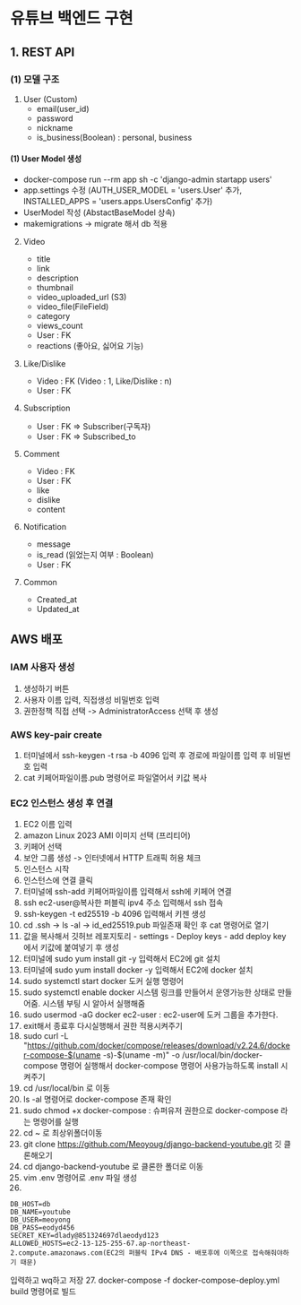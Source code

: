 # 유튜브 백엔드 구현

## 1. REST API
### (1) 모델 구조
1. User (Custom)
    - email(user_id)
    - password
    - nickname
    - is_business(Boolean) : personal, business

#### (1) User Model 생성
- docker-compose run --rm app sh -c 'django-admin startapp users'
- app.settings 수정 (AUTH_USER_MODEL = 'users.User' 추가, INSTALLED_APPS = 'users.apps.UsersConfig' 추가)
- UserModel 작성 (AbstactBaseModel 상속)
- makemigrations -> migrate 해서 db 적용

2. Video
    - title
    - link
    - description
    - thumbnail
    - video_uploaded_url (S3)
    - video_file(FileField)
    - category
    - views_count
    - User : FK
    - reactions (좋아요, 싫어요 기능)
    
3. Like/Dislike
    - Video : FK (Video : 1, Like/Dislike : n)
    - User : FK
    
4. Subscription
    - User : FK => Subscriber(구독자)
    - User : FK => Subscribed_to

5. Comment
    - Video : FK
    - User : FK
    - like
    - dislike
    - content

6. Notification
    - message
    - is_read (읽었는지 여부 : Boolean)
    - User : FK

7. Common
    - Created_at
    - Updated_at
## AWS 배포
### IAM 사용자 생성
1. 생성하기 버튼
2. 사용자 이름 입력, 직접생성 비밀번호 입력
3. 권한정책 직접 선택 -> AdministratorAccess 선택 후 생성

### AWS key-pair create
1. 터미널에서 ssh-keygen -t rsa -b 4096 입력 후 경로에 파일이름 입력 후 비밀번호 입력
2. cat 키페어파일이름.pub 명령어로 파일열어서 키값 복사

### EC2 인스턴스 생성 후 연결
1. EC2 이름 입력
2. amazon Linux 2023 AMI 이미지 선택 (프리티어)
3. 키페어 선택
4. 보안 그룹 생성 -> 인터넷에서 HTTP 트래픽 허용 체크
5. 인스턴스 시작
6. 인스턴스에 연결 클릭
7. 터미널에 ssh-add 키페어파일이름 입력해서 ssh에 키페어 연결
8. ssh ec2-user@복사한 퍼블릭 ipv4 주소 입력해서 ssh 접속
9. ssh-keygen -t ed25519 -b 4096 입력해서 키젠 생성
10. cd .ssh -> ls -al -> id_ed25519.pub 파일존재 확인 후 cat 명령어로 열기
11. 값을 복사해서 깃허브 레포지토리 - settings - Deploy keys - add deploy key 에서 키값에 붙여넣기 후 생성
12. 터미널에 sudo yum install git -y  입력해서 EC2에 git 설치
13. 터미널에 sudo yum install docker -y  입력해서 EC2에 docker 설치
14. sudo systemctl start docker 도커 실행 명령어
15. sudo systemctl enable docker 시스템 링크를 만들어서 운영가능한 상태로 만들어줌. 시스템 부팅 시 알아서 실행해줌
16. sudo usermod -aG docker ec2-user : ec2-user에 도커 그룹을 추가한다.
17. exit해서 종료후 다시실행해서 권한 적용시켜주기
18. sudo curl -L "https://github.com/docker/compose/releases/download/v2.24.6/docker-compose-$(uname -s)-$(uname -m)" -o /usr/local/bin/docker-compose 명령어 실행해서 docker-compose 명령어 사용가능하도록 install 시켜주기
19. cd /usr/local/bin 로 이동
20. ls -al 명령어로 docker-compose 존재 확인
21. sudo chmod +x docker-compose : 슈퍼유저 권한으로 docker-compose 라는 명령어를 실행
22. cd ~ 로 최상위폴더이동
23. git clone https://github.com/Meoyoug/django-backend-youtube.git 깃 클론해오기
24. cd django-backend-youtube 로 클론한 폴더로 이동
25. vim .env 명령어로 .env 파일 생성
26. 
```vim
DB_HOST=db
DB_NAME=youtube
DB_USER=meoyong
DB_PASS=eodyd456
SECRET_KEY=dlady@851324697dlaeodyd123
ALLOWED_HOSTS=ec2-13-125-255-67.ap-northeast-2.compute.amazonaws.com(EC2의 퍼블릭 IPv4 DNS - 배포후에 이쪽으로 접속해줘야하기 때문)
```
입력하고 wq하고 저장
27. docker-compose -f docker-compose-deploy.yml build 명령어로 빌드

